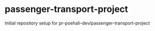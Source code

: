 # passenger-transport-project

Initial repository setup for pr-poehali-dev/passenger-transport-project